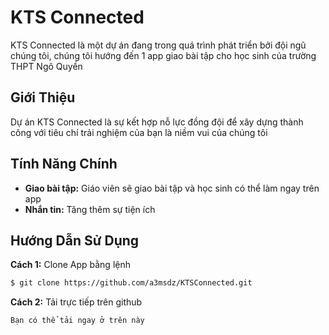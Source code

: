 # KTS Connected

KTS Connected là một dự án đang trong quá trình phát triển bởi đội ngũ chúng tôi, chúng tôi hướng đến 1 app giao bài tập cho học sinh của trường THPT Ngô Quyền

## Giới Thiệu

Dự án KTS Connected là sự kết hợp nỗ lực đồng đội để xây dựng thành công với tiêu chí trải nghiệm của bạn là niềm vui của chúng tôi

## Tính Năng Chính

- **Giao bài tập:** Giáo viên sẽ giao bài tập và học sinh có thể làm ngay trên app
- **Nhắn tin:** Tăng thêm sự tiện ích

## Hướng Dẫn Sử Dụng

**Cách 1:** Clone App bằng lệnh

   ```bash
   $ git clone https://github.com/a3msdz/KTSConnected.git
   ```
**Cách 2:** Tải trực tiếp trên github

   ```bash
   Bạn có thể tải ngay ở trên này
   ```
